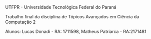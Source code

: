 UTFPR - Universidade Tecnológica Federal do Paraná

Trabalho final da disciplina de Tópicos Avançados em Ciência da Computação 2

Alunos: Lucas Donadi - RA: 1711598, Matheus Patriarca - RA:2171481
